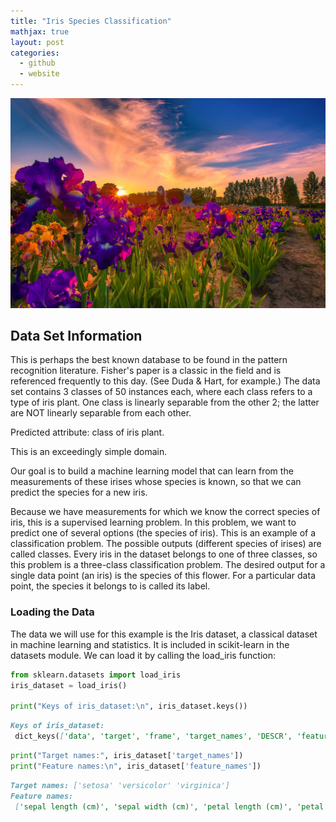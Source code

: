 ```yaml
---
title: "Iris Species Classification"
mathjax: true
layout: post
categories:
  - github
  - website
---
```


![Iris](/assets/iris.jpg)

## Data Set Information ##

This is perhaps the best known database to be found in the pattern recognition literature. Fisher's paper is a classic in the field and is referenced frequently to this day. (See Duda & Hart, for example.) The data set contains 3 classes of 50 instances each, where each class refers to a type of iris plant. One class is linearly separable from the other 2; the latter are NOT linearly separable from each other.

Predicted attribute: class of iris plant.

This is an exceedingly simple domain.

Our goal is to build a machine learning model that can learn from the measurements of these irises whose species is known, so that we can predict the species for a new
iris.

Because we have measurements for which we know the correct species of iris, this is a supervised learning problem. In this problem, we want to predict one of several
options (the species of iris). This is an example of a classification problem. The possible outputs (different species of irises) are called classes. Every iris in the dataset belongs to one of three classes, so this problem is a three-class classification problem. The desired output for a single data point (an iris) is the species of this flower. For a particular data point, the species it belongs to is called its label.

### Loading the Data ###
The data we will use for this example is the Iris dataset, a classical dataset in machine learning and statistics. It is included in scikit-learn in the datasets module. We can load it by calling the load_iris function:

```python
from sklearn.datasets import load_iris
iris_dataset = load_iris()

print("Keys of iris_dataset:\n", iris_dataset.keys())
```
```md
Keys of iris_dataset:
 dict_keys(['data', 'target', 'frame', 'target_names', 'DESCR', 'feature_names', 'filename', 'data_module'])
```

```python
print("Target names:", iris_dataset['target_names'])
print("Feature names:\n", iris_dataset['feature_names'])
```
```md
Target names: ['setosa' 'versicolor' 'virginica']
Feature names:
 ['sepal length (cm)', 'sepal width (cm)', 'petal length (cm)', 'petal width (cm)']
```

